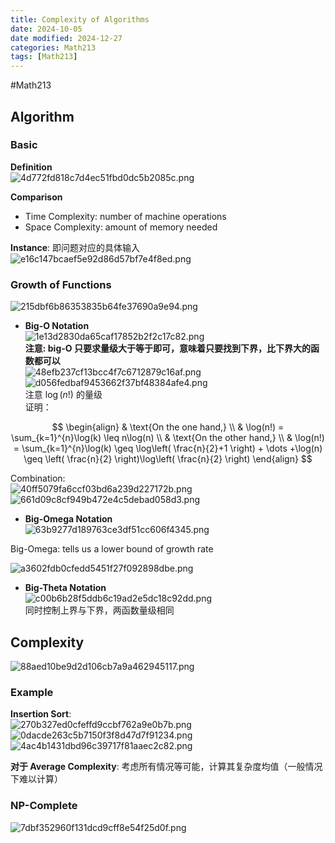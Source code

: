 ```yaml
---
title: Complexity of Algorithms
date: 2024-10-05
date modified: 2024-12-27
categories: Math213
tags: [Math213]
---
```


#Math213 

## Algorithm

### Basic 

**Definition**  
![4d772fd818c7d4ec51fbd0dc5b2085c.png](https://s2.loli.net/2024/10/11/HioTRVGNjKrpF8I.png)

**Comparison**
- Time Complexity: number of machine operations
- Space Complexity: amount of memory needed

**Instance**: 即问题对应的具体输入  
![e16c147bcaef5e92d86d57bf7e4f8ed.png](https://s2.loli.net/2024/10/11/SZzEtuLm5QGNTYd.png)

### Growth of Functions

![215dbf6b86353835b64fe37690a9e94.png](https://s2.loli.net/2024/10/11/DbyaErjCdi3ZmcK.png)
- **Big-O Notation**  
![1e13d2830da65caf17852b2f2c17c82.png](https://s2.loli.net/2024/10/11/uAVlM6YUap2JnO3.png)  
**注意: big-O 只要求量级大于等于即可，意味着只要找到下界，比下界大的函数都可以**  
![48efb237cf13bcc4f7c6712879c16af.png](https://s2.loli.net/2024/10/11/p2L9Ekw6amC18TP.png)  
![d056fedbaf9453662f37bf48384afe4.png](https://s2.loli.net/2024/10/11/8T6ZBCHq1YReWJD.png)  
注意 $\log(n!)$ 的量级  
证明：

$$
\begin{align}
& \text{On the one hand,}  \\
& \log(n!) = \sum_{k=1}^{n}\log(k) \leq n\log(n)  \\
& \text{On the other hand,} \\
& \log(n!) = \sum_{k=1}^{n}\log(k) \geq \log\left( \frac{n}{2}+1 \right) + \dots +\log(n) \geq \left( \frac{n}{2} \right)\log\left( \frac{n}{2} \right)
\end{align}
$$

 Combination:  
 ![40ff5079fa6ccf03bd6a239d227172b.png](https://s2.loli.net/2024/10/11/45vBzO8psKSUTNl.png)  
![661d09c8cf949b472e4c5debad058d3.png](https://s2.loli.net/2024/10/11/OTa5m7eLUXwGqSp.png)


- **Big-Omega Notation**  
![63b9277d189763ce3df51cc606f4345.png](https://s2.loli.net/2024/10/11/N29eWI5J6o4SiFj.png)

Big-Omega: tells us a lower bound of growth rate

![a3602fdb0cfedd5451f27f092898dbe.png](https://s2.loli.net/2024/10/11/YAG83nKot2RN7hU.png)

- **Big-Theta Notation**  
![c00b6b28f5ddb6c19ad2e5dc18c92dd.png](https://s2.loli.net/2024/10/11/9YGXphDHfvUtSJw.png)  
同时控制上界与下界，两函数量级相同

## Complexity

![88aed10be9d2d106cb7a9a462945117.png](https://s2.loli.net/2024/10/11/yUhqbH56JojklGE.png)

### Example

**Insertion Sort**:  
![270b327ed0cfeffd9ccbf762a9e0b7b.png](https://s2.loli.net/2024/10/16/K4vjntiIfEalZXJ.png)  
![0dacde263c5b7150f3f8d47d7f91234.png](https://s2.loli.net/2024/10/16/WQn3BOs4iDk6p7r.png)  
![4ac4b1431dbd96c39717f81aaec2c82.png](https://s2.loli.net/2024/10/16/rJHtPAMVXsYN12K.png)

**对于 Average Complexity**: 考虑所有情况等可能，计算其复杂度均值（一般情况下难以计算）

### NP-Complete

![7dbf352960f131dcd9cff8e54f25d0f.png](https://s2.loli.net/2024/10/16/N3c8PItMovLyJig.png)

